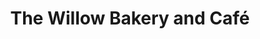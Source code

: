 ---
title: "The Willow Bakery and Café"
url: /kensington/the-willow-bakery-and-cafe/
shop: bakery
---